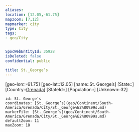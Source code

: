 ```yaml
---
aliases: 
location: [12.05,-61.75]
mapzoom: [7,12] 
mapmarker: city 
type: City
tags:
- geo/City


SpocWebEntityId: 35928
isDeleted: false
confidential: public

title: St._George’s
---
```

[geo-lon::-61.75]
[geo-lat::12.05]
[name::St. George’s]
[State::]
[Country::[Grenada](geo/Continent/South-America/Grenada.md)]
[StateId::]
[Population::]
[Unknown::32]


```leaflet
id: St. George’s
coordinates: [St._George’s](geo/Continent/South-America/Grenada/City/St._George%E2%80%99s.md)
markerFile: [St._George’s](geo/Continent/South-America/Grenada/City/St._George%E2%80%99s.md)
defaultZoom: 11 
maxZoom: 18
```


